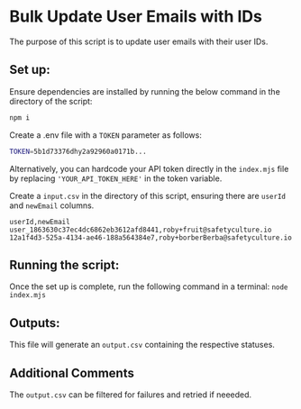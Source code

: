 # Bulk Update User Emails with IDs

The purpose of this script is to update user emails with their user IDs.

## Set up:

Ensure dependencies are installed by running the below command in the directory of the script:

```bash
npm i
```

Create a .env file with a `TOKEN` parameter as follows:

```bash
TOKEN=5b1d73376dhy2a92960a0171b...
```

Alternatively, you can hardcode your API token directly in the `index.mjs` file by replacing `'YOUR_API_TOKEN_HERE'` in the token variable.

Create a `input.csv` in the directory of this script, ensuring there are `userId` and `newEmail` columns.

```csv
userId,newEmail
user_1863630c37ec4dc6862eb3612afd8441,roby+fruit@safetyculture.io
12a1f4d3-525a-4134-ae46-188a564384e7,roby+borberBerba@safetyculture.io
```

## Running the script:

Once the set up is complete, run the following command in a terminal:
`node index.mjs`

## Outputs:

This file will generate an `output.csv` containing the respective statuses.

## Additional Comments

The `output.csv` can be filtered for failures and retried if neeeded.